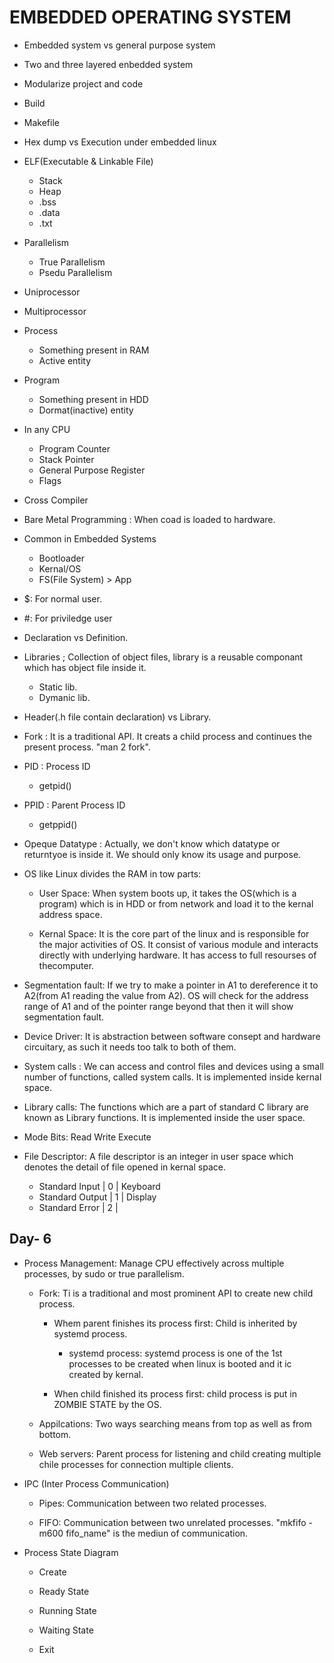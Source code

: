 # EMBEDDED OPERATING SYSTEM

- Embedded system vs general purpose system

- Two and three layered enbedded system

- Modularize project and code

- Build

- Makefile

- Hex dump vs Execution under embedded linux

- ELF(Executable & Linkable File)
    - Stack
    - Heap
    - .bss
    - .data
    - .txt

- Parallelism
    - True Parallelism
    - Psedu Parallelism

- Uniprocessor
    
- Multiprocessor

- Process
    - Something present in RAM
    - Active entity

- Program
    - Something present in HDD
    - Dormat(inactive) entity

- In any CPU
    - Program Counter
    - Stack Pointer
    - General Purpose Register
    - Flags

- Cross Compiler

- Bare Metal Programming : When coad is loaded to hardware.

- Common in Embedded Systems
    - Bootloader
    - Kernal/OS
    - FS(File System) > App

- $: For normal user.

- #: For priviledge user

- Declaration vs Definition.

- Libraries ; Collection of object files, library is a reusable componant which has object file inside it.
    - Static lib.
    - Dymanic lib.

- Header(.h file contain declaration) vs Library.

- Fork : It is a traditional API. It creats a child process and continues the present process. "man 2 fork".

- PID : Process ID
    - getpid()

- PPID : Parent Process ID
    - getppid()

- Opeque Datatype : Actually, we don't know which datatype or returntyoe is inside it. We should only know its usage and purpose.

- OS like Linux divides the RAM in tow parts:
    - User Space: When system boots up, it takes the OS(which is a program) which is in HDD or from network and load it to the kernal address space.

    - Kernal Space: It is the core part of the linux and is responsible for the major activities of OS. It consist of various module and interacts directly with underlying hardware. It has access to full resourses of thecomputer.

- Segmentation fault: If we try to make a pointer in A1 to dereference it to A2(from A1 reading the value from A2). OS will check for the address range of A1 and of the pointer range beyond that then it will show segmentation fault.

- Device Driver: It is abstraction between software consept and hardware circuitary, as such it needs too talk to both of them.

- System calls : We can access and control files and devices using a small number of functions, called system calls. It is implemented inside kernal space.

- Library calls: The functions which are a part of standard C library are known as Library functions. It is implemented inside the user space.

- Mode Bits: Read            Write               Execute

- File Descriptor: A file descriptor is an integer in user space which denotes the detail of file opened in kernal space.

    - Standard Input    | 0 | Keyboard
    - Standard Output   | 1 | Display
    - Standard Error    | 2 |

## Day- 6

- Process Management: Manage CPU effectively across multiple processes, by sudo or true parallelism.

    - Fork: Ti is a traditional and most prominent API to create new child process.

        - Whem parent finishes its process first: Child is inherited by systemd process.

            - systemd process: systemd process is one of the 1st processes to be created when linux is booted and it ic created by kernal.

        - When child finished its process first: child process is put in ZOMBIE STATE by the OS.

    - Appilcations: Two ways searching means from top as well as from bottom.

    - Web servers: Parent process for listening and child creating multiple chile processes for connection multiple clients.

- IPC (Inter Process Communication)

    - Pipes: Communication between two related processes.

    - FIFO: Communication between two unrelated processes. "mkfifo -m600 fifo_name" is the mediun of communication.

- Process State Diagram

    - Create

    - Ready State

    - Running State

    - Waiting State

    - Exit
